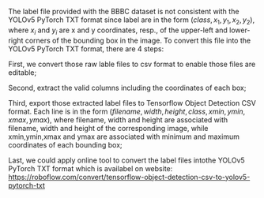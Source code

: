 The label file provided with the BBBC dataset is not consistent with the YOLOv5 PyTorch TXT format since label are in the form $(class, x_1, y_1, x_2, y_2)$, where $x_{i}$ and $y_{i}$ are x and y coordinates, resp., of the upper-left and lower-right corners of the bounding box in the image. 
To convert this file into the YOLOv5 PyTorch TXT format, there are 4 steps:

First, we convert those raw lable files to csv format to enable those files are editable;

Second, extract the valid columns including the coordinates of each box;

Third, export those extracted label files to Tensorflow Object Detection CSV format. Each line is in the form $(filename,width,height,class,xmin,ymin,xmax,ymax)$, where filename, width and height are associated with filename, width and height of the corresponding image, while xmin,ymin,xmax and ymax are associated with minimum and maximum coordinates of each bounding box;

Last, we could apply online tool to convert the label files intothe YOLOv5 PyTorch TXT format which is availabel on website: https://roboflow.com/convert/tensorflow-object-detection-csv-to-yolov5-pytorch-txt


